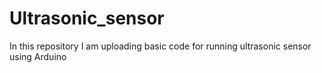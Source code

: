 # Ultrasonic_sensor
In this repository I am uploading basic code for running ultrasonic sensor using Arduino
